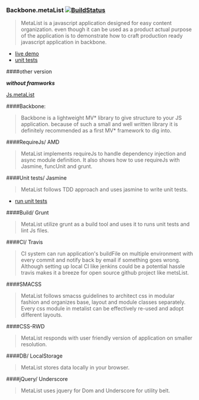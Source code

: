 ### Backbone.metaList [![BuildStatus](https://travis-ci.org/metanitesh/Backbone.metaList.svg?branch=master)](https://travis-ci.org/metanitesh/Backbone.metaList)

>MetaList is a javascript application designed for easy content organization. even though it can be used as a product actual purpose of the application is to demonstrate how to craft production ready javascript application in backbone. 
- [live demo](http://www.niteshsharma.com/backbone.metalist)
- [unit tests](http://www.niteshsharma.com/backbone.metalist/tests/unit/specrunner.html)

####other version

***without framworks***

[Js.metaList](https://github.com/metanitesh/Js.metaList/)


####Backbone: 
>Backbone is a lightweight MV* library to give structure to your JS application. because of such a small and well written library it is definitely recommended as a first MV* framework to dig into.

####RequireJs/ AMD 

>MetaList implements requireJs to handle dependency injection and async module definition. It also shows how to use requireJs with Jasmine, funcUnit and grunt. 

####Unit tests/ Jasmine

>MetaList follows TDD approach and uses jasmine to write unit tests. 

- [run unit tests](http://www.niteshsharma.com/backbone.metalist/tests/unit/specrunner.html)


####Build/ Grunt 

>MetaList utilize grunt as a build tool and uses it to runs unit tests and lint Js files. 

####CI/ Travis

>CI system can run application's buildFile on multiple environment with every commit and notify back by email if something goes wrong. Although setting up local CI like jenkins could be a potential  hassle travis makes it a breeze for open source github project like metsList.


####SMACSS

>MetaList follows smacss guidelines to architect css in modular fashion and organizes base, layout and module classes separately. Every css module in metalist can be effectively re-used and adopt different layouts.

####CSS-RWD
>MetaList responds with user friendly version of application on smaller resolution.

####DB/ LocalStorage 
>MetaList stores data locally in your browser.

####jQuery/ Underscore
>MetaList uses jquery for Dom and Underscore for utility belt.


